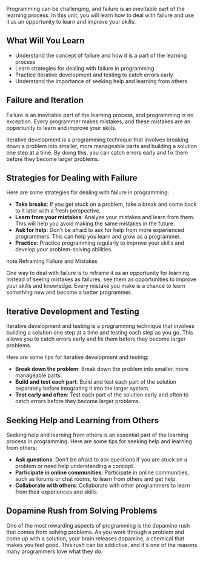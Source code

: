 Programming can be challenging, and failure is an inevitable part of the learning process. In this unit, you will learn how to deal with failure and use it as an opportunity to learn and improve your skills.

## What Will You Learn

- Understand the concept of failure and how it is a part of the learning process
- Learn strategies for dealing with failure in programming
- Practice iterative development and testing to catch errors early
- Understand the importance of seeking help and learning from others

## Failure and Iteration

Failure is an inevitable part of the learning process, and programming is no exception. Every programmer makes mistakes, and these mistakes are an opportunity to learn and improve your skills.

Iterative development is a programming technique that involves breaking down a problem into smaller, more manageable parts and building a solution one step at a time. By doing this, you can catch errors early and fix them before they become larger problems.

## Strategies for Dealing with Failure

Here are some strategies for dealing with failure in programming:

- **Take breaks**: If you get stuck on a problem, take a break and come back to it later with a fresh perspective.
- **Learn from your mistakes**: Analyze your mistakes and learn from them. This will help you avoid making the same mistakes in the future.
- **Ask for help**: Don't be afraid to ask for help from more experienced programmers. This can help you learn and grow as a programmer.
- **Practice**: Practice programming regularly to improve your skills and develop your problem-solving abilities.

note Reframing Failure and Mistakes

One way to deal with failure is to reframe it as an opportunity for learning. Instead of seeing mistakes as failures, see them as opportunities to improve your skills and knowledge. Every mistake you make is a chance to learn something new and become a better programmer.

## Iterative Development and Testing

Iterative development and testing is a programming technique that involves building a solution one step at a time and testing each step as you go. This allows you to catch errors early and fix them before they become larger problems.

Here are some tips for iterative development and testing:

- **Break down the problem**: Break down the problem into smaller, more manageable parts.
- **Build and test each part**: Build and test each part of the solution separately before integrating it into the larger system.
- **Test early and often**: Test each part of the solution early and often to catch errors before they become larger problems.

## Seeking Help and Learning from Others

Seeking help and learning from others is an essential part of the learning process in programming. Here are some tips for seeking help and learning from others:

- **Ask questions**: Don't be afraid to ask questions if you are stuck on a problem or need help understanding a concept.
- **Participate in online communities**: Participate in online communities, such as forums or chat rooms, to learn from others and get help.
- **Collaborate with others**: Collaborate with other programmers to learn from their experiences and skills.

## Dopamine Rush from Solving Problems

One of the most rewarding aspects of programming is the dopamine rush that comes from solving problems. As you work through a problem and come up with a solution, your brain releases dopamine, a chemical that makes you feel good. This rush can be addictive, and it's one of the reasons many programmers love what they do.